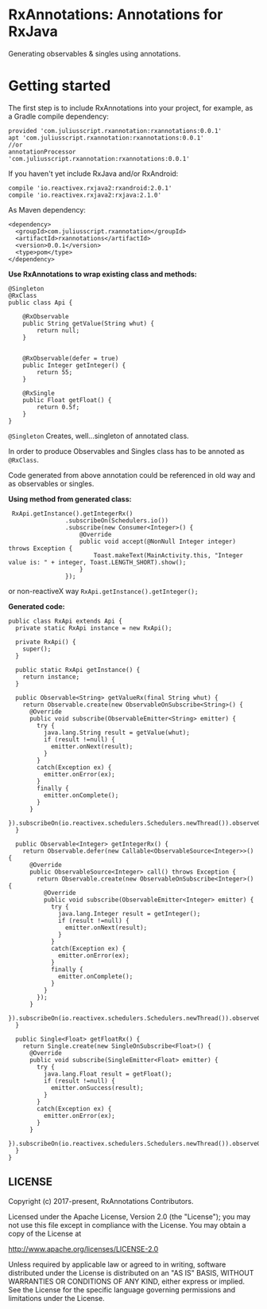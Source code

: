 # RxAnnotations: Annotations for RxJava
Generating observables & singles using annotations.
 
# Getting started

The first step is to include RxAnnotations into your project, for example, as a Gradle compile dependency:
```
provided 'com.juliusscript.rxannotation:rxannotations:0.0.1'
apt 'com.juliusscript.rxannotation:rxannotations:0.0.1'
//or
annotationProcessor 'com.juliusscript.rxannotation:rxannotations:0.0.1'
```

If you haven't yet include RxJava and/or RxAndroid:
```
compile 'io.reactivex.rxjava2:rxandroid:2.0.1'
compile 'io.reactivex.rxjava2:rxjava:2.1.0'
```

As Maven dependency:
```
<dependency>
  <groupId>com.juliusscript.rxannotation</groupId>
  <artifactId>rxannotations</artifactId>
  <version>0.0.1</version>
  <type>pom</type>
</dependency>
```
<b>Use RxAnnotations to wrap existing class and methods:</b>
```
@Singleton
@RxClass
public class Api {

    @RxObservable
    public String getValue(String whut) {
        return null;
    }


    @RxObservable(defer = true)
    public Integer getInteger() {
        return 55;
    }

    @RxSingle
    public Float getFloat() {
        return 0.5f;
    }
}
```

`@Singleton` Creates, well...singleton of annotated class.

In order to produce Observables and Singles class has to be annoted as `@RxClass`.

Code generated from above annotation could be referenced in old way and as observables or singles.

<b>Using method from generated class:</b>
```
 RxApi.getInstance().getIntegerRx()
                .subscribeOn(Schedulers.io())
                .subscribe(new Consumer<Integer>() {
                    @Override
                    public void accept(@NonNull Integer integer) throws Exception {
                        Toast.makeText(MainActivity.this, "Integer value is: " + integer, Toast.LENGTH_SHORT).show();
                    }
                });
```
or non-reactiveX way
`RxApi.getInstance().getInteger();`

<b>Generated code:</b>
```
public class RxApi extends Api {
  private static RxApi instance = new RxApi();

  private RxApi() {
    super();
  }

  public static RxApi getInstance() {
    return instance;
  }

  public Observable<String> getValueRx(final String whut) {
    return Observable.create(new ObservableOnSubscribe<String>() {
      @Override
      public void subscribe(ObservableEmitter<String> emitter) {
        try {
          java.lang.String result = getValue(whut);
          if (result !=null) {
            emitter.onNext(result);
          }
        }
        catch(Exception ex) {
          emitter.onError(ex);
        }
        finally {
          emitter.onComplete();
        }
      }
    }).subscribeOn(io.reactivex.schedulers.Schedulers.newThread()).observeOn(io.reactivex.schedulers.Schedulers.newThread());
  }

  public Observable<Integer> getIntegerRx() {
    return Observable.defer(new Callable<ObservableSource<Integer>>() {
      @Override
      public ObservableSource<Integer> call() throws Exception {
        return Observable.create(new ObservableOnSubscribe<Integer>() {
          @Override
          public void subscribe(ObservableEmitter<Integer> emitter) {
            try {
              java.lang.Integer result = getInteger();
              if (result !=null) {
                emitter.onNext(result);
              }
            }
            catch(Exception ex) {
              emitter.onError(ex);
            }
            finally {
              emitter.onComplete();
            }
          }
        });
      }
    }).subscribeOn(io.reactivex.schedulers.Schedulers.newThread()).observeOn(io.reactivex.schedulers.Schedulers.newThread());
  }

  public Single<Float> getFloatRx() {
    return Single.create(new SingleOnSubscribe<Float>() {
      @Override
      public void subscribe(SingleEmitter<Float> emitter) {
        try {
          java.lang.Float result = getFloat();
          if (result !=null) {
            emitter.onSuccess(result);
          }
        }
        catch(Exception ex) {
          emitter.onError(ex);
        }
      }
    }).subscribeOn(io.reactivex.schedulers.Schedulers.newThread()).observeOn(io.reactivex.schedulers.Schedulers.newThread());
  }
}
```
 
## LICENSE

Copyright (c) 2017-present, RxAnnotations Contributors.

Licensed under the Apache License, Version 2.0 (the "License");
you may not use this file except in compliance with the License.
You may obtain a copy of the License at

<http://www.apache.org/licenses/LICENSE-2.0>

Unless required by applicable law or agreed to in writing, software
distributed under the License is distributed on an "AS IS" BASIS,
WITHOUT WARRANTIES OR CONDITIONS OF ANY KIND, either express or implied.
See the License for the specific language governing permissions and
limitations under the License.
